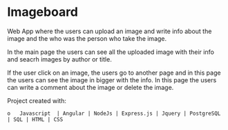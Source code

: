# Imageboard
Web App where the users can upload an image and write info about the image and the who was the person who take the image.

In the main page the users can see all the uploaded image with their info and seacrh images by author or title.

If the user click on an image, the users go to another page and in this page the users can see the image in bigger with the info. In this page the users can write a comment about the image or delete the image.

Project created with:

    o	Javascript  | Angular | NodeJs | Express.js | Jquery | PostgreSQL | SQL | HTML | CSS
